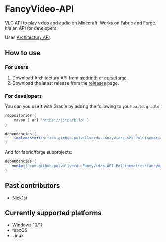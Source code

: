 # FancyVideo-API
VLC API to play video and audio on Minecraft. Works on Fabric and Forge. It's an API for developers.

Uses [Architectury API](https://docs.architectury.dev/).

## How to use
### For users
1. Download Architectury API from [modrinth](https://modrinth.com/mod/architectury-api/versions) or [curseforge](https://www.curseforge.com/minecraft/mc-mods/architectury-api/files).
2. Download the latest release from the [releases](https://github.com/polvallverdu/FancyVideo-API-PolCinematics/releases) page.

### For developers

You can you use it with Gradle by adding the following to your `build.gradle`:
```groovy
repositories {
    maven { url 'https://jitpack.io' }
}

dependencies {
    implementation("com.github.polvallverdu.FancyVideo-API-PolCinematics:fancyvideo:{release or commit hash}")
}
```

And for fabric/forge subprojects:
```groovy
dependencies {
   modApi("com.github.polvallverdu.FancyVideo-API-PolCinematics:fancyvideo-{fabric/forge):{release or commit hash}")
}
```

## Past contributors
- [Nick1st](https://github.com/Nick1st)

## Currently supported platforms
- Windows 10/11
- macOS
- Linux
